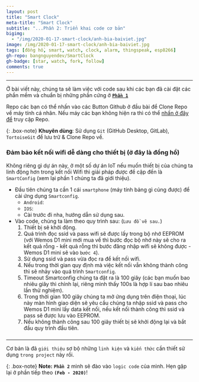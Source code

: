 ```yaml
---
layout: post
title: "Smart Clock"
meta-title: "Smart Clock"
subtitle: "...Phần 2: Triển khai code cơ bản"
bigimg:
  - "/img/2020-01-17-smart-clock/anh-bia-baiviet.jpg"
image: /img/2020-01-17-smart-clock/anh-bia-baiviet.jpg
tags: [đồng hồ, smart, watch, clock, alarm, thingspeak, esp8266]
gh-repo: bangnguyendev/SmartClock
gh-badge: [star, watch, fork, follow]
comments: true
---
```

----------------------------------------------------------------------------
Ở bài viết này, chúng ta sẽ làm việc với code sau khi các bạn đã cài đặt các phần mềm và chuẩn bị những phần cứng ở [**`Phần 1`**](https://bangnguyendev.github.io/2020-01-17-smart-clock/ "Phần 1: Giới thiệu dự án")

Repo các bạn có thể nhấn vào các Button Github ở đầu bài để Clone Repo về máy tính cá nhân. Nếu máy các bạn không hiện ra thì có thể [nhấn ở đây để](https://github.com/bangnguyendev/SmartClock/ "Smart Clock") truy cập Repo.

{: .box-note}
**Khuyên dùng**: Sử dụng `Git` (GitHub Desktop, GitLab), `TortoiseGit` để lưu trữ & Clone Repo về.


### Đảm bảo kết nối wifi dễ dàng cho thiết bị (ở đây là đồng hồ)
Không riêng gì dự án này, ở một số dự án IoT nếu muốn thiết bị của chúng ta linh động hơn trong kết nối Wifi thì giải pháp được đề cập đến là `SmartConfig` (xem lại phần 1 chúng ta đã giới thiệu).
  - Đầu tiên chúng ta cần 1 cái `smartphone` (máy tính bảng gì củng được) để cài ứng dụng `Smartconfig`.
    - `Android`:
    - `IOS`:
    - Cài trước đi nha, hướng dẫn sử dụng sau.
  - Vào code, chúng ta làm theo quy trình sau: (`Lưu đồ vẽ sau.`)
    1. Thiết bị sẽ khởi động.
    2. Quá trình đọc ssid và pass wifi sẽ được lấy trong bộ nhớ EEPROM (với Wemos D1 mini mới mua về thì bước đọc bộ nhớ này sẽ cho ra kết quả rỗng - kết quả rỗng thì bước đăng nhập wifi sẽ không được - Wemos D1 mini sẽ vào `bước 4`).
    3. Sử dụng ssid và pass vừa đọc ra để kết nối wifi.
    4. Nếu trong thời gian quy định mà việc kết nối vẫn không thành công thì sẽ nhảy vào quá trình `Smartconfig`.
    5. Timeout Smartconfig chúng ta đặt ra là 100 giây (các bạn muốn bao nhiêu giây thì chỉnh lại, riêng mình thấy 100s là hợp lí sau bao nhiêu lần thử nghiệm).
    6. Trong thời gian 100 giây chúng ta mở ứng dụng trên điện thoại, lúc này màn hình giao diện sẽ yêu cầu chúng ta nhập ssid và pass cho Wemos D1 mini lấy data kết nối, nếu kết nối thành công thì ssid và pass sẽ được lưu vào EEPROM.
    7. Nếu không thành công sau 100 giây thiết bị sẽ khởi động lại và bắt đầu quy trình đầu tiên.


### 

### 


------------------------------------------------------------

Cơ bản là đã `giới thiệu` sơ bộ những `linh kiện` và `kiến thức` cần thiết sử dụng `trong project` này rồi.

{: .box-note}
**Note:** **`Phần 2`** mình sẽ đào vào `logic code` của mình. Hẹn gặp lại ở phần tiếp theo **`(Feb - 2020)`**!

